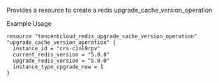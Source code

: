 Provides a resource to create a redis upgrade_cache_version_operation

Example Usage

```hcl
resource "tencentcloud_redis_upgrade_cache_version_operation" "upgrade_cache_version_operation" {
  instance_id = "crs-c1nl9rpv"
  current_redis_version = "5.0.0"
  upgrade_redis_version = "5.0.0"
  instance_type_upgrade_now = 1
}
```